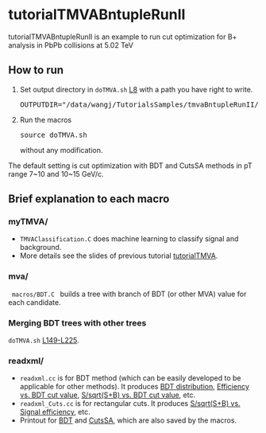 
<h1> tutorialTMVABntupleRunII </h1>
<p> tutorialTMVABntupleRunII is an example to run cut optimization for B+ analysis in PbPb collisions at 5.02 TeV</p>

<h2> How to run </h2>
<ol>
<li> Set output directory in <code>doTMVA.sh</code> <a href="https://github.com/boundino/tutorialTMVABntupleRunII/blob/master/doTMVA.sh#L8">L8</a> with a path you have right to write.<br />
<pre>
OUTPUTDIR="/data/wangj/TutorialsSamples/tmvaBntupleRunII/outputs/"
</pre>
</li>
<li> Run the macros<br />
<pre>
source doTMVA.sh
</pre>
<p> without any modification. </p>
</li>
</ol>
<p> The default setting is cut optimization with BDT and CutsSA methods in pT range 7~10 and 10~15 GeV/c. </p>

<h2> Brief explanation to each macro </h2>

<h3> myTMVA/ </h3>
<ul>
<li> <code>TMVAClassification.C</code> does machine learning to classify signal and background. </li>
<li> More details see the slides of previous tutorial <a href="https://github.com/boundino/tutorialTMVA/blob/master/20160608_tutorialTMVA.pdf">tutorialTMVA</a>. </li>
</ul>

<h3> mva/ </h3>
<code> macros/BDT.C </code> builds a tree with branch of BDT (or other MVA) value for each candidate.

<h3> Merging BDT trees with other trees </h3>
<p> <code>doTMVA.sh</code> <a href="https://github.com/boundino/tutorialTMVABntupleRunII/blob/master/doTMVA.sh#L149-L225">L149-L225</a>. </p>

<h3> readxml/ </h3>
<ul>
<li> <code>readxml.cc</code> is for BDT method (which can be easily developed to be applicable for other methods). It produces <a href=".backup/plots_for_readme/cmvadistribution_TMVA_BDT_PbPb_pt_10p0_15p0.pdf">BDT distribution</a>, <a href=".backup/plots_for_readme/cefficiency_TMVA_BDT_PbPb_pt_10p0_15p0.pdf">Efficiency vs. BDT cut value</a>, <a href=".backup/plots_for_readme/csignificance_TMVA_BDT_PbPb_pt_10p0_15p0.pdf">S/sqrt(S+B) vs. BDT cut value</a>, etc. <br />
</li>
<li> <code>readxml_Cuts.cc</code> is for rectangular cuts. It produces <a href=".backup/plots_for_readme/csignificance_TMVA_CutsSA_PbPb_pt_10p0_15p0.pdf">S/sqrt(S+B) vs. Signal efficiency</a>, etc. <br />
</li>
<li> Printout for <a href=".backup/plots_for_readme/fresult_TMVA_BDT_PbPb_pt_10p0_15p0.txt">BDT</a> and <a href=".backup/plots_for_readme/fresult_TMVA_CutsSA_PbPb_pt_10p0_15p0.txt">CutsSA</a>, which are also saved by the macros. <br />
</li>
</ul>



